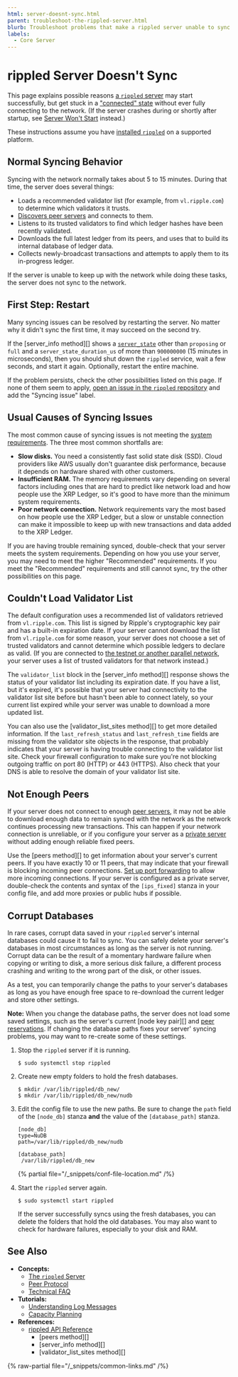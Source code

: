 ```yaml
---
html: server-doesnt-sync.html
parent: troubleshoot-the-rippled-server.html
blurb: Troubleshoot problems that make a rippled server unable to sync with the rest of the XRP Ledger.
labels:
  - Core Server
---
```

# rippled Server Doesn't Sync

This page explains possible reasons [a `rippled` server](../../concepts/networks-and-servers/index.md) may start successfully, but get stuck in a ["connected" state](../../references/http-websocket-apis/api-conventions/rippled-server-states.md) without ever fully connecting to the network. (If the server crashes during or shortly after startup, see [Server Won't Start](server-wont-start.md) instead.)

These instructions assume you have [installed `rippled`](../installation/index.md) on a supported platform.


## Normal Syncing Behavior

Syncing with the network normally takes about 5 to 15 minutes. During that time, the server does several things:

- Loads a recommended validator list (for example, from `vl.ripple.com`) to determine which validators it trusts.
- [Discovers peer servers](../../concepts/networks-and-servers/peer-protocol.md#peer-discovery) and connects to them.
- Listens to its trusted validators to find which ledger hashes have been recently validated.
- Downloads the full latest ledger from its peers, and uses that to build its internal database of ledger data.
- Collects newly-broadcast transactions and attempts to apply them to its in-progress ledger.

If the server is unable to keep up with the network while doing these tasks, the server does not sync to the network.


## First Step: Restart

Many syncing issues can be resolved by restarting the server. No matter why it didn't sync the first time, it may succeed on the second try.

If the [server_info method][] shows a [`server_state`](../../references/http-websocket-apis/api-conventions/rippled-server-states.md) other than `proposing` or `full` and a `server_state_duration_us` of more than `900000000` (15 minutes in microseconds), then you should shut down the `rippled` service, wait a few seconds, and start it again. Optionally, restart the entire machine.

If the problem persists, check the other possibilities listed on this page. If none of them seem to apply, [open an issue in the `rippled` repository](https://github.com/XRPLF/rippled/issues) and add the "Syncing issue" label.


## Usual Causes of Syncing Issues

The most common cause of syncing issues is not meeting the [system requirements](../installation/system-requirements.md). The three most common shortfalls are:

- **Slow disks.** You need a consistently fast solid state disk (SSD). Cloud providers like AWS usually don't guarantee disk performance, because it depends on hardware shared with other customers.
- **Insufficient RAM.** The memory requirements vary depending on several factors including ones that are hard to predict like network load and how people use the XRP Ledger, so it's good to have more than the minimum system requirements.
- **Poor network connection.** Network requirements vary the most based on how people use the XRP Ledger, but a slow or unstable connection can make it impossible to keep up with new transactions and data added to the XRP Ledger.

If you are having trouble remaining synced, double-check that your server meets the system requirements. Depending on how you use your server, you may need to meet the higher "Recommended" requirements. If you meet the "Recommended" requirements and still cannot sync, try the other possibilities on this page.


## Couldn't Load Validator List

The default configuration uses a recommended list of validators retrieved from `vl.ripple.com`. This list is signed by Ripple's cryptographic key pair and has a built-in expiration date. If your server cannot download the list from `vl.ripple.com` for some reason, your server does not choose a set of trusted validators and cannot determine which possible ledgers to declare as valid. (If you are connected to [the testnet or another parallel network](../../concepts/networks-and-servers/parallel-networks.md), your server uses a list of trusted validators for that network instead.)

The `validator_list` block in the [server_info method][] response shows the status of your validator list including its expiration date. If you have a list, but it's expired, it's possible that your server had connectivity to the validator list site before but hasn't been able to connect lately, so your current list expired while your server was unable to download a more updated list.

You can also use the [validator_list_sites method][] to get more detailed information. If the `last_refresh_status` and `last_refresh_time` fields are missing from the validator site objects in the response, that probably indicates that your server is having trouble connecting to the validator list site. Check your firewall configuration to make sure you're not blocking outgoing traffic on port 80 (HTTP) or 443 (HTTPS). Also check that your DNS is able to resolve the domain of your validator list site.

<!-- TODO: create a tutorial for how to sideload a validator list from file and link it here -->


## Not Enough Peers

If your server does not connect to enough [peer servers](../../concepts/networks-and-servers/peer-protocol.md), it may not be able to download enough data to remain synced with the network as the network continues processing new transactions. This can happen if your network connection is unreliable, or if you configure your server as a [private server](../../concepts/networks-and-servers/peer-protocol.md#private-peers) without adding enough reliable fixed peers.

Use the [peers method][] to get information about your server's current peers. If you have exactly 10 or 11 peers, that may indicate that your firewall is blocking incoming peer connections. [Set up port forwarding](../configuration/peering/forward-ports-for-peering.md) to allow more incoming connections. If your server is configured as a private server, double-check the contents and syntax of the `[ips_fixed]` stanza in your config file, and add more proxies or public hubs if possible.


## Corrupt Databases

In rare cases, corrupt data saved in your `rippled` server's internal databases could cause it to fail to sync. You can safely delete your server's databases in most circumstances as long as the server is not running. Corrupt data can be the result of a momentary hardware failure when copying or writing to disk, a more serious disk failure, a different process crashing and writing to the wrong part of the disk, or other issues.

As a test, you can temporarily change the paths to your server's databases as long as you have enough free space to re-download the current ledger and store other settings.

**Note:** When you change the database paths, the server does not load some saved settings, such as the server's current [node key pair][] and [peer reservations](../../concepts/networks-and-servers/peer-protocol.md#fixed-peers-and-peer-reservations). If changing the database paths fixes your server' syncing problems, you may want to re-create some of these settings.

1. Stop the `rippled` server if it is running.

    ```
    $ sudo systemctl stop rippled
    ```

2. Create new empty folders to hold the fresh databases.

    ```
    $ mkdir /var/lib/rippled/db_new/
    $ mkdir /var/lib/rippled/db_new/nudb
    ```

3. Edit the config file to use the new paths. Be sure to change the `path` field of the `[node_db]` stanza **and** the value of the `[database_path]` stanza.

    ```
    [node_db]
    type=NuDB
    path=/var/lib/rippled/db_new/nudb

    [database_path]
     /var/lib/rippled/db_new
    ```

    {% partial file="/_snippets/conf-file-location.md" /%}

4. Start the `rippled` server again.

    ```
    $ sudo systemctl start rippled
    ```

    If the server successfully syncs using the fresh databases, you can delete the folders that hold the old databases. You may also want to check for hardware failures, especially to your disk and RAM.


## See Also

- **Concepts:**
    - [The `rippled` Server](../../concepts/networks-and-servers/index.md)
    - [Peer Protocol](../../concepts/networks-and-servers/peer-protocol.md)
    - [Technical FAQ](../../about/faq.md)
- **Tutorials:**
    - [Understanding Log Messages](understanding-log-messages.md)
    - [Capacity Planning](../installation/capacity-planning.md)
- **References:**
    - [rippled API Reference](../../references/http-websocket-apis/index.md)
        - [peers method][]
        - [server_info method][]
        - [validator_list_sites method][]

<!-- SPELLING_IGNORE: aws -->

{% raw-partial file="/_snippets/common-links.md" /%}
